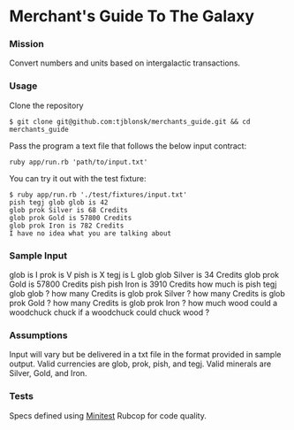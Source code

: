 Merchant's Guide To The Galaxy
========

### Mission
Convert numbers and units based on intergalactic transactions.

### Usage
Clone the repository
```
$ git clone git@github.com:tjblonsk/merchants_guide.git && cd merchants_guide
```
Pass the program a text file that follows the below input contract:
```
ruby app/run.rb 'path/to/input.txt'
```
You can try it out with the test fixture:
```
$ ruby app/run.rb './test/fixtures/input.txt'
pish tegj glob glob is 42
glob prok Silver is 68 Credits
glob prok Gold is 57800 Credits
glob prok Iron is 782 Credits
I have no idea what you are talking about
```

### Sample Input
glob is I
prok is V
pish is X
tegj is L
glob glob Silver is 34 Credits
glob prok Gold is 57800 Credits
pish pish Iron is 3910 Credits
how much is pish tegj glob glob ?
how many Credits is glob prok Silver ?
how many Credits is glob prok Gold ?
how many Credits is glob prok Iron ?
how much wood could a woodchuck chuck if a woodchuck could chuck wood ?

### Assumptions
Input will vary but be delivered in a txt file in the format provided in sample output.
Valid currencies are glob, prok, pish, and tegj.
Valid minerals are Silver, Gold, and Iron.

### Tests
Specs defined using [Minitest](https://github.com/seattlerb/minitest)
Rubcop for code quality.
